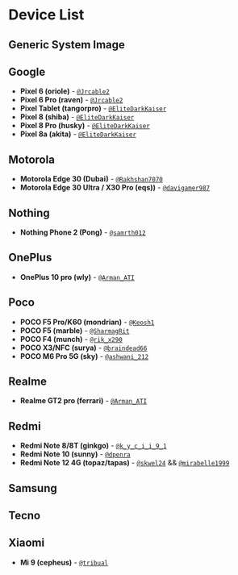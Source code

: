 # Device List

## Generic System Image

## Google
- **Pixel 6 (oriole)** - [`@Jrcable2`](https://t.me/Jrcable2)
- **Pixel 6 Pro (raven)** - [`@Jrcable2`](https://t.me/Jrcable2)
- **Pixel Tablet (tangorpro)** - [`@EliteDarkKaiser`](https://t.me/EliteDarkKaiser)
- **Pixel 8 (shiba)** - [`@EliteDarkKaiser`](https://t.me/EliteDarkKaiser)
- **Pixel 8 Pro (husky)** - [`@EliteDarkKaiser`](https://t.me/EliteDarkKaiser)
- **Pixel 8a (akita)** - [`@EliteDarkKaiser`](https://t.me/EliteDarkKaiser)

## Motorola
- **Motorola Edge 30 (Dubai)** - [`@Rakhshan7070`](https://t.me/shan_rakh)
- **Motorola Edge 30 Ultra / X30 Pro (eqs))** - [`@davigamer987`](https://t.me/davigamer987)


## Nothing
- **Nothing Phone 2 (Pong)** - [`@samrth012`](https://t.me/samrth012)

## OnePlus
- **OnePlus 10 pro (wly)** - [`@Arman_ATI`](https://t.me/Arman_ATI)

## Poco
- **POCO F5 Pro/K60 (mondrian)** - [`@Keosh1`](https://t.me/Keosh1)
- **POCO F5 (marble)** - [`@SharmagRit`](https://t.me/SharmagRit)
- **POCO F4 (munch)** - [`@rik_x290`](https://t.me/rik_x290)
- **POCO X3/NFC (surya)** - [`@braindead66`](https://t.me/braindead66)
- **POCO M6 Pro 5G (sky)** - [`@ashwani_212`](https://t.me/ashwani_212)

## Realme
- **Realme GT2 pro (ferrari)** - [`@Arman_ATI`](https://t.me/Arman_ATI)

## Redmi
- **Redmi Note 8/8T (ginkgo)** - [`@k_y_c_i_i_9_1`](https://t.me/k_y_c_i_i_9_1)
- **Redmi Note 10 (sunny)** - [`@dpenra`](https://t.me/dpenra)
- **Redmi Note 12 4G (topaz/tapas)** - [`@skwel24`](https://t.me/skwel24) &&  [`@mirabelle1999`](https://t.me/mirabelle1999)

## Samsung

## Tecno

## Xiaomi
- **Mi 9 (cepheus)** - [`@tribual`](https://t.me/tribual)

